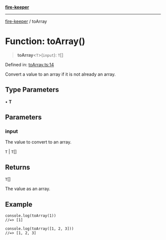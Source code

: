 [**fire-keeper**](../README.md)

***

[fire-keeper](../README.md) / toArray

# Function: toArray()

> **toArray**\<`T`\>(`input`): `T`[]

Defined in: [toArray.ts:14](https://github.com/phonowell/fire-keeper/blob/main/src/toArray.ts#L14)

Convert a value to an array if it is not already an array.

## Type Parameters

• **T**

## Parameters

### input

The value to convert to an array.

`T` | `T`[]

## Returns

`T`[]

The value as an array.

## Example

```
console.log(toArray(1))
//=> [1]

console.log(toArray([1, 2, 3]))
//=> [1, 2, 3]
```
